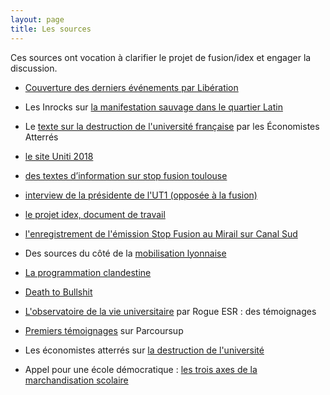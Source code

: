 ```yaml
---
layout: page
title: Les sources
---
```


Ces sources ont vocation à clarifier le projet de fusion/idex et engager la discussion.

* <a href="http://www.liberation.fr/france/2018/03/21/a-l-universite-du-mirail-a-toulouse-mai-68-ils-commemorent-on-recommence_1637868">Couverture des derniers événements par Libération</a>

* Les Inrocks sur <a href="https://www.lesinrocks.com/2018/03/21/actualite/suite-la-dissolution-de-la-fac-du-mirail-toulouse-une-manifestation-sauvage-secoue-le-quartier-latin-111061327/">la manifestation sauvage dans le quartier Latin</a>

* Le <a href="http://www.atterres.org/article/en-marche-vers-la-destruction-de-luniversit%C3%A9">texte sur la destruction de l'université française</a> par les Économistes Atterrés

* <a href="http://uniti2018.univ-toulouse.fr/">le site Uniti 2018</a>

* <a href="http://stopfusiontoulouse.wixsite.com/stopfusion/servez-vous-textes-rapports-lois">des textes d’information sur stop fusion toulouse</a>

* <a href="http://ledecode.ut-capitole.fr/projet-de-fusion-interview-presidente-ut1-659019.kjsp">interview de la présidente de l'UT1 (opposée à la fusion)</a>

* <a href="https://drive.google.com/open?id=1uOyr5xVlE9jTRYq1tgc7B79h4PVThtLt">le projet idex, document de travail</a>

* <a href="http://www.canalsud.net/?Stop-fusion-au-Mirail">l'enregistrement de l'émission Stop Fusion au Mirail sur Canal Sud</a>

* Des sources du côté de la <a href="les ">mobilisation lyonnaise</a>

* <a href="http://laprogrammationclandestine.tumblr.com/post/171621177991/la-semaine-sp%C3%A9ciale">La programmation clandestine</a>

* <a href="http://deathtobullshit.com/">Death to Bullshit</a>

* <a href="https://obs-selection.rogueesr.fr/">L'observatoire de la vie universitaire</a> par Rogue ESR : des témoignages

* <a href="https://obs-selection.rogueesr.fr/temoignages-recus/">Premiers témoignages</a> sur Parcoursup

* Les économistes atterrés sur <a href ="http://www.atterres.org/article/en-marche-vers-la-destruction-de-luniversit%C3%A9">la destruction de l'université</a>

* Appel pour une école démocratique : <a href="http://www.skolo.org/2001/06/12/les-trois-axes-de-la-marchandisation-scolaire/">les trois axes de la marchandisation scolaire</a>







